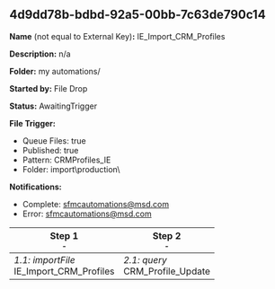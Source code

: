 ## 4d9dd78b-bdbd-92a5-00bb-7c63de790c14

**Name** (not equal to External Key)**:** IE_Import_CRM_Profiles

**Description:** n/a

**Folder:** my automations/

**Started by:** File Drop

**Status:** AwaitingTrigger

**File Trigger:**

* Queue Files: true
* Published: true
* Pattern: CRMProfiles_IE
* Folder:  import\production\

**Notifications:**

* Complete: sfmcautomations@msd.com
* Error: sfmcautomations@msd.com

| Step 1<br>_<small>-</small>_ | Step 2<br>_<small>-</small>_ |
| --- | --- |
| _1.1: importFile_<br>IE_Import_CRM_Profiles | _2.1: query_<br>CRM_Profile_Update |
